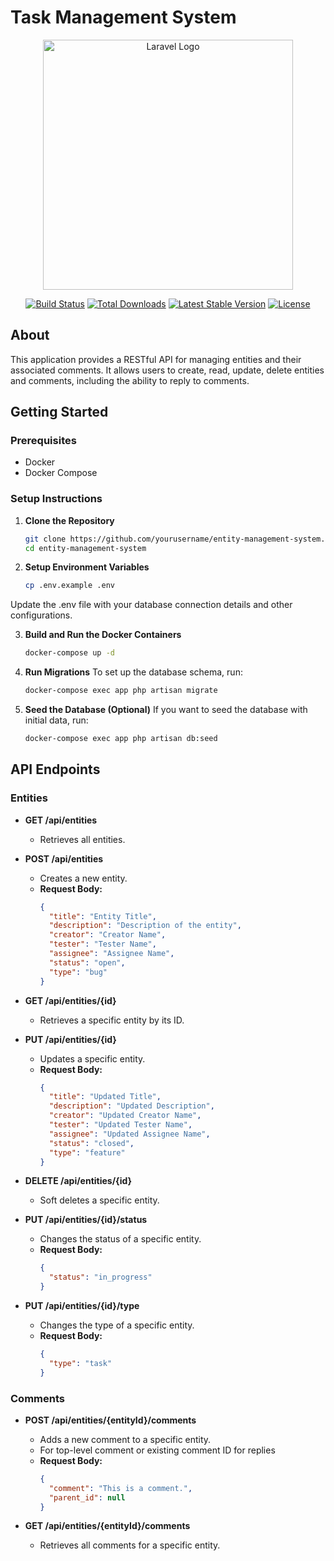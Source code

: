 # Task Management System

<p align="center"><a href="https://laravel.com" target="_blank"><img src="https://raw.githubusercontent.com/laravel/art/master/logo-lockup/5%20SVG/2%20CMYK/1%20Full%20Color/laravel-logolockup-cmyk-red.svg" width="400" alt="Laravel Logo"></a></p>

<p align="center">
<a href="https://github.com/laravel/framework/actions"><img src="https://github.com/laravel/framework/workflows/tests/badge.svg" alt="Build Status"></a>
<a href="https://packagist.org/packages/laravel/framework"><img src="https://img.shields.io/packagist/dt/laravel/framework" alt="Total Downloads"></a>
<a href="https://packagist.org/packages/laravel/framework"><img src="https://img.shields.io/packagist/v/laravel/framework" alt="Latest Stable Version"></a>
<a href="https://packagist.org/packages/laravel/framework"><img src="https://img.shields.io/packagist/l/laravel/framework" alt="License"></a>
</p>

## About

This application provides a RESTful API for managing entities and their associated comments. It allows users to create, read, update, delete entities and comments, including the ability to reply to comments.

## Getting Started

### Prerequisites

- Docker
- Docker Compose

### Setup Instructions

1. **Clone the Repository**

   ```bash
   git clone https://github.com/yourusername/entity-management-system.git
   cd entity-management-system

2. **Setup Environment Variables**

   ```bash
   cp .env.example .env

Update the .env file with your database connection details and other configurations.

3. **Build and Run the Docker Containers**

   ```bash
   docker-compose up -d

4. **Run Migrations**
   To set up the database schema, run:
   ```bash
   docker-compose exec app php artisan migrate

5. **Seed the Database (Optional)**
   If you want to seed the database with initial data, run:
   ```bash
   docker-compose exec app php artisan db:seed

## API Endpoints

### Entities

- **GET /api/entities**
    - Retrieves all entities.

- **POST /api/entities**
    - Creates a new entity.
    - **Request Body:**
      ```json
      {
        "title": "Entity Title",
        "description": "Description of the entity",
        "creator": "Creator Name",
        "tester": "Tester Name",
        "assignee": "Assignee Name",
        "status": "open",
        "type": "bug"
      }
      ```

- **GET /api/entities/{id}**
    - Retrieves a specific entity by its ID.

- **PUT /api/entities/{id}**
    - Updates a specific entity.
    - **Request Body:**
      ```json
      {
        "title": "Updated Title",
        "description": "Updated Description",
        "creator": "Updated Creator Name",
        "tester": "Updated Tester Name",
        "assignee": "Updated Assignee Name",
        "status": "closed",
        "type": "feature"
      }
      ```

- **DELETE /api/entities/{id}**
    - Soft deletes a specific entity.

- **PUT /api/entities/{id}/status**
    - Changes the status of a specific entity.
    - **Request Body:**
      ```json
      {
        "status": "in_progress"
      }
      ```

- **PUT /api/entities/{id}/type**
    - Changes the type of a specific entity.
    - **Request Body:**
      ```json
      {
        "type": "task"
      }
      ```

### Comments

- **POST /api/entities/{entityId}/comments**
    - Adds a new comment to a specific entity.
    - For top-level comment or existing comment ID for replies
    - **Request Body:**
      ```json
      {
        "comment": "This is a comment.",
        "parent_id": null 
      }
      ```

- **GET /api/entities/{entityId}/comments**
    - Retrieves all comments for a specific entity.
